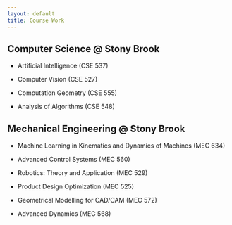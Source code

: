 ```yaml
---
layout: default
title: Course Work
---
```

## Computer Science @ Stony Brook
- Artificial Intelligence (CSE 537)

- Computer Vision (CSE 527)

- Computation Geometry (CSE 555)

- Analysis of Algorithms (CSE 548)

## Mechanical Engineering @ Stony Brook

- Machine Learning in Kinematics and Dynamics of Machines (MEC 634)

- Advanced Control Systems (MEC 560)

- Robotics: Theory and Application (MEC 529)

- Product Design Optimization (MEC 525)

- Geometrical Modelling for CAD/CAM (MEC 572)

- Advanced Dynamics (MEC 568)
